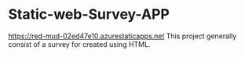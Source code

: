 # Static-web-Survey-APP
https://red-mud-02ed47e10.azurestaticapps.net
This project generally consist of a survey for created using HTML.
